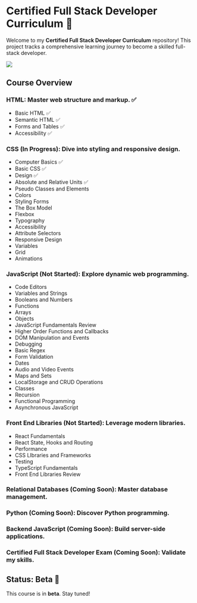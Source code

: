# Certified Full Stack Developer Curriculum 🌟

Welcome to my **Certified Full Stack Developer Curriculum** repository! This project tracks a comprehensive learning journey to become a skilled full-stack developer.

![](https://geps.dev/progress/15)

## Course Overview

### **HTML**: Master web structure and markup. ✅
- Basic HTML ✅
- Semantic HTML ✅
- Forms and Tables ✅
- Accessibility ✅
### **CSS** (In Progress): Dive into styling and responsive design.
- Computer Basics ✅
- Basic CSS ✅
- Design ✅
- Absolute and Relative Units ✅
- Pseudo Classes and Elements
- Colors
- Styling Forms
- The Box Model
- Flexbox
- Typography
- Accessibility
- Attribute Selectors
- Responsive Design
- Variables
- Grid
- Animations
### **JavaScript** (Not Started): Explore dynamic web programming.
- Code Editors
- Variables and Strings
- Booleans and Numbers
- Functions
- Arrays
- Objects
- JavaScript Fundamentals Review
- Higher Order Functions and Callbacks
- DOM Manipulation and Events
- Debugging
- Basic Regex
- Form Validation
- Dates
- Audio and Video Events
- Maps and Sets
- LocalStorage and CRUD Operations
- Classes
- Recursion
- Functional Programming
- Asynchronous JavaScript
### **Front End Libraries** (Not Started): Leverage modern libraries.
- React Fundamentals
- React State, Hooks and Routing
- Performance
- CSS LIbraries and Frameworks
- Testing
- TypeScript Fundamentals
- Front End Libraries Review
### **Relational Databases** (Coming Soon): Master database management.
### **Python** (Coming Soon): Discover Python programming.
### **Backend JavaScript** (Coming Soon): Build server-side applications.
### **Certified Full Stack Developer Exam** (Coming Soon): Validate my skills.

## Status: Beta 🚧
This course is in **beta**. Stay tuned!